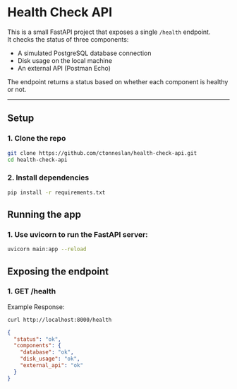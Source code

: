 # Health Check API

This is a small FastAPI project that exposes a single `/health` endpoint.  
It checks the status of three components:

- A simulated PostgreSQL database connection
- Disk usage on the local machine
- An external API (Postman Echo)

The endpoint returns a status based on whether each component is healthy or not.

---

## Setup

### 1. Clone the repo

```bash
git clone https://github.com/ctonneslan/health-check-api.git
cd health-check-api
```

### 2. Install dependencies

```bash
pip install -r requirements.txt
```

## Running the app

### 1. Use uvicorn to run the FastAPI server:

```bash
uvicorn main:app --reload
```

## Exposing the endpoint

### 1. GET /health

Example Response:

```bash
curl http://localhost:8000/health
```

```json
{
  "status": "ok",
  "components": {
    "database": "ok",
    "disk_usage": "ok",
    "external_api": "ok"
  }
}
```
